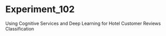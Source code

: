 # Experiment_102
Using Cognitive Services and Deep Learning for Hotel Customer Reviews Classification
